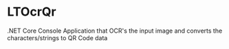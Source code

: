 # LTOcrQr
.NET Core Console Application that OCR's the input image and converts the characters/strings to QR Code data
